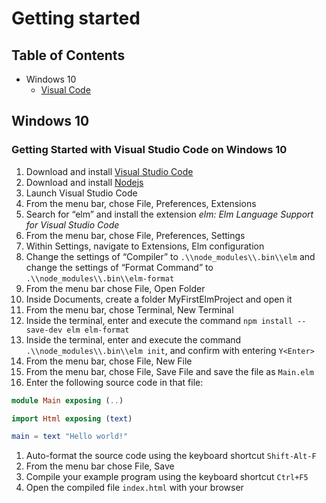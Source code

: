 # Getting started

## Table of Contents

- Windows 10
  - [Visual Code](#Getting-Started-with-Visual-Studio-Code-on-Windows-10)


## Windows 10


### Getting Started with Visual Studio Code on Windows 10


1. Download and install [Visual Studio Code](https://code.visualstudio.com/)
1. Download and install [Nodejs](https://nodejs.org/en/)
1. Launch Visual Studio Code
1. From the menu bar, chose File, Preferences, Extensions
1. Search for “elm” and install the extension *elm: Elm Language Support for Visual Studio Code*
1. From the menu bar, chose File, Preferences, Settings
1. Within Settings, navigate to Extensions, Elm configuration
1. Change the settings of “Compiler” to `.\\node_modules\\.bin\\elm` and change the settings of “Format Command” to `.\\node_modules\\.bin\\elm-format`
1. From the menu bar chose File, Open Folder
1. Inside Documents, create a folder MyFirstElmProject and open it
1. From the menu bar, chose Terminal, New Terminal
1. Inside the terminal, enter and execute the command `npm install --save-dev elm elm-format`
1. Inside the terminal, enter and execute the command `.\\node_modules\\.bin\\elm init`, and confirm with entering `Y<Enter>`
1. From the menu bar, chose File, New File
1. From the menu bar, chose File, Save File and save the file as `Main.elm`
1. Enter the following source code in that file:
```elm
module Main exposing (..)

import Html exposing (text)

main = text "Hello world!"
```
1. Auto-format the source code using the keyboard shortcut `Shift-Alt-F`
1. From the menu bar chose File, Save
1. Compile your example program using the keyboard shortcut `Ctrl+F5`
1. Open the compiled file `index.html` with your browser
